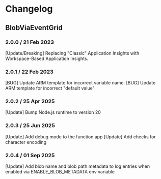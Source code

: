 # Changelog

## BlobViaEventGrid
<!-- To add a new entry write: -->
<!-- ### version / full date -->
<!-- * [Update/Bug fix] message that describes the changes that you apply -->

### 2.0.0 / 21 Feb 2023
[Update/Breaking] Replacing "Classic" Application Insights with Workspace-Based Application Insights.

### 2.0.1 / 22 Feb 2023
[BUG] Update ARM template for incorrect variable name.
[BUG] Update ARM template for incorrect "default value"

### 2.0.2 / 25 Apr 2025
[Update] Bump Node.js runtime to version 20

### 2.0.3 / 25 Jun 2025
[Update] Add debug mode to the function app
[Update] Add checks for character encoding

### 2.0.4 / 01 Sep 2025
[Update] Add blob name and blob path metadata to log entries when enabled via ENABLE_BLOB_METADATA env variable